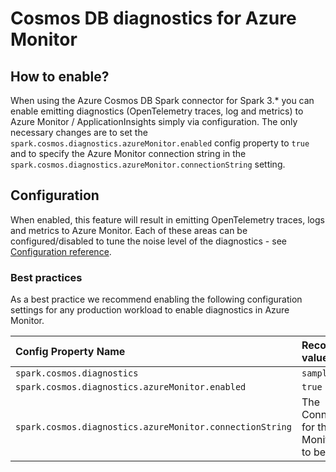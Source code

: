 # Cosmos DB diagnostics for Azure Monitor


## How to enable?
When using the Azure Cosmos DB Spark connector for Spark 3.* you can enable emitting diagnostics (OpenTelemetry traces, log and metrics) to Azure Monitor / ApplicationInsights simply via configuration. The only necessary changes are to set the `spark.cosmos.diagnostics.azureMonitor.enabled` config property to `true` and to specify the Azure Monitor connection string in the `spark.cosmos.diagnostics.azureMonitor.connectionString` setting.

## Configuration 
When enabled, this feature will result in emitting OpenTelemetry traces, logs and metrics to Azure Monitor. Each of these areas can be configured/disabled to tune the noise level of the diagnostics - see [Configuration reference](https://github.com/Azure/azure-sdk-for-java/tree/main/sdk/cosmos/azure-cosmos-spark_3_2-12/docs/configuration-reference.md).

### Best practices
As a best practice we recommend enabling the following configuration settings for any production workload to enable diagnostics in Azure Monitor.

| Config Property Name                                     | Recommended value                                               |
|:---------------------------------------------------------|:----------------------------------------------------------------|
| `spark.cosmos.diagnostics`                               | `sampled`                                                       |
| `spark.cosmos.diagnostics.azureMonitor.enabled`          | `true`                                                          |
| `spark.cosmos.diagnostics.azureMonitor.connectionString` | The ConnectionString for the Azure Monitor resource to be used. |
